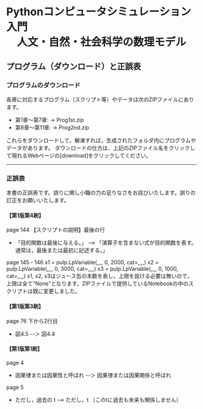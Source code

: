 # Pythonコンピュータシミュレーション入門<br>　人文・自然・社会科学の数理モデル
##   プログラム（ダウンロード）と正誤表

### プログラムのダウンロード
各章に対応するプログラム（スクリプト等）やデータは次のZIPファイルにあります。
- 第1章～第7章: &rarr; Prog1st.zip
- 第8章～第11章: &rarr; Prog2nd.zip

これらをダウンロードして，解凍すれば，生成されたフォルダ内にプログラムやデータがあります。
ダウンロードの仕方は、上記のZIPファイル名をクリックして現れるWebページの[download]をクリックしてください。

-------------------------------------------------------------------------------------
### 正誤表
本書の正誤表です。誤りに関し小職の力の足りなさをお詫びいたします。誤りの訂正をお願いいたします。

#### 【第1版第4刷】
page 144 【スクリプトの説明】最後の行
- 「目的関数は最後に与える。」 --> 「演算子を含まない式が目的関数を表す。通常は，最後または最初に記述する。」

page 145 - 146
x1 = pulp.LpVariable(,,,, 0, 2000, cat=,,,,)
x2 = pulp.LpVariable(,,,, 0, 3000, cat=,,,,)
x3 = pulp.LpVariable(,,,, 0, 1000, cat=,,,,)
x1, x2, x3はジュース缶の本数を表し，上限を設ける必要は無いので，上限は全て"None"となります。ZIPファイルで提供しているNotebookの中のスクリプトは既に変更しました。


#### 【第1版第3刷】
page 76 下から2行目
- 図4.5  --＞ 図4.4


#### 【第1版第1刷】
page 4
- 因果律または因果性と呼ばれ --＞ 因果律または因果関係と呼ばれ

page 5
- ただし，過去の t --> ただし，t （このtに過去も未来も関係しません）